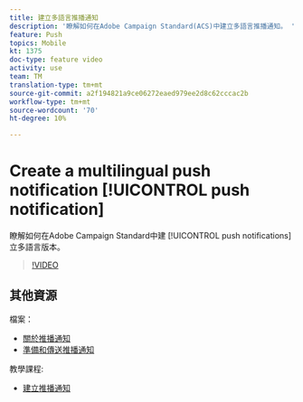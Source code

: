 ```yaml
---
title: 建立多語言推播通知
description: '瞭解如何在Adobe Campaign Standard(ACS)中建立多語言推播通知。 '
feature: Push
topics: Mobile
kt: 1375
doc-type: feature video
activity: use
team: TM
translation-type: tm+mt
source-git-commit: a2f194821a9ce06272eaed979ee2d8c62cccac2b
workflow-type: tm+mt
source-wordcount: '70'
ht-degree: 10%

---
```



# Create a multilingual push notification [!UICONTROL push notification]

瞭解如何在Adobe Campaign Standard中建 [!UICONTROL push notifications] 立多語言版本。

>[!VIDEO](https://video.tv.adobe.com/v/23304?quality=12)

## 其他資源

檔案：

* [關於推播通知](https://docs.adobe.com/content/help/en/campaign-standard/using/communication-channels/push-notifications/about-push-notifications.html)
* [準備和傳送推播通知](https://docs.adobe.com/content/help/en/campaign-standard/using/communication-channels/push-notifications/preparing-and-sending-a-push-notification.html)

教學課程:

* [建立推播通知](/help/communication-channels/mobile/push-notifications/creating-a-push-notification.md)
